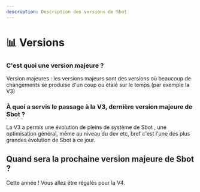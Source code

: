 ```yaml
---
description: Description des versions de Sbot
---
```


# 📊 Versions



### C'est quoi une version majeure ?

Version majeures : les versions majeurs sont des versions où beaucoup de changements se produise d'un coup ou étalé sur le temps (par exemple la V3)

### À quoi a servis le passage à la V3, dernière version majeure de Sbot ?

La V3 a permis une évolution de pleins de système de Sbot , une optimisation général, même au niveau du dev etc, bref c'est l'une des plus grandes évolution de Sbot à ce jour.

## Quand sera la prochaine version majeure de Sbot ?

Cette année ! Vous allez être régalés pour la V4.